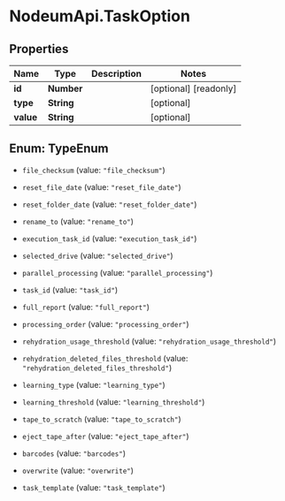# NodeumApi.TaskOption

## Properties

Name | Type | Description | Notes
------------ | ------------- | ------------- | -------------
**id** | **Number** |  | [optional] [readonly] 
**type** | **String** |  | [optional] 
**value** | **String** |  | [optional] 



## Enum: TypeEnum


* `file_checksum` (value: `"file_checksum"`)

* `reset_file_date` (value: `"reset_file_date"`)

* `reset_folder_date` (value: `"reset_folder_date"`)

* `rename_to` (value: `"rename_to"`)

* `execution_task_id` (value: `"execution_task_id"`)

* `selected_drive` (value: `"selected_drive"`)

* `parallel_processing` (value: `"parallel_processing"`)

* `task_id` (value: `"task_id"`)

* `full_report` (value: `"full_report"`)

* `processing_order` (value: `"processing_order"`)

* `rehydration_usage_threshold` (value: `"rehydration_usage_threshold"`)

* `rehydration_deleted_files_threshold` (value: `"rehydration_deleted_files_threshold"`)

* `learning_type` (value: `"learning_type"`)

* `learning_threshold` (value: `"learning_threshold"`)

* `tape_to_scratch` (value: `"tape_to_scratch"`)

* `eject_tape_after` (value: `"eject_tape_after"`)

* `barcodes` (value: `"barcodes"`)

* `overwrite` (value: `"overwrite"`)

* `task_template` (value: `"task_template"`)




